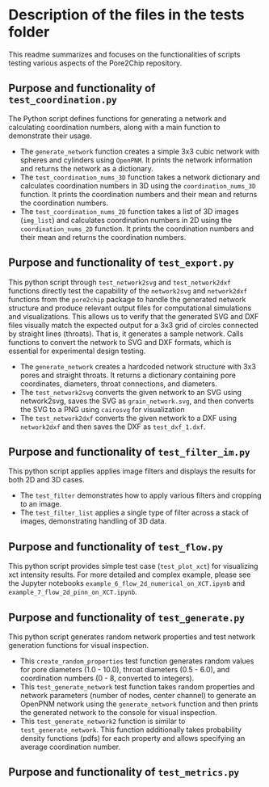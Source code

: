# Description of the files in the tests folder

This readme summarizes and focuses on the functionalities of scripts testing various aspects of the Pore2Chip repository.

## Purpose and functionality of `test_coordination.py`

The Python script defines functions for generating a network and calculating coordination numbers, along with a main function to demonstrate their usage.

- The `generate_network` function creates a simple 3x3 cubic network with spheres and cylinders using `OpenPNM`. It prints the network information and returns the network as a dictionary.
- The `test_coordination_nums_3D` function takes a network dictionary and calculates coordination numbers in 3D using the `coordination_nums_3D` function. It prints the coordination numbers and their mean and returns the coordination numbers.
- The `test_coordination_nums_2D` function takes a list of 3D images (`img_list`) and calculates coordination numbers in 2D using the `coordination_nums_2D` function. It prints the coordination numbers and their mean and returns the coordination numbers.

## Purpose and functionality of `test_export.py`

This python script through `test_network2svg` and `test_network2dxf` functions directly test the capability of the `network2svg` and `network2dxf` functions from the `pore2chip` package to handle the generated network structure and produce relevant output files for computational simulations and visualizations. This allows us to verify that the generated SVG and DXF files visually match the expected output for a 3x3 grid of circles connected by straight lines (throats). That is, it generates a sample network. Calls functions to convert the network to SVG and DXF formats, which is essential for experimental design testing.

- The `generate_network` creates a hardcoded network structure with 3x3 pores and straight throats. It returns a dictionary containing pore coordinates, diameters, throat connections, and diameters.
- The `test_network2svg` converts the given network to an SVG using network2svg, saves the SVG as `grain_network.svg`, and then converts the SVG to a PNG using `cairosvg` for visualization
- The `test_network2dxf` converts the given network to a DXF using `network2dxf` and then saves the DXF as `test_dxf_1.dxf`. 

## Purpose and functionality of `test_filter_im.py`

This python script applies applies image filters and displays the results for both 2D and 3D cases.

- The `test_filter` demonstrates how to apply various filters and cropping to an image.
- The `test_filter_list` applies a single type of filter across a stack of images, demonstrating handling of 3D data.

## Purpose and functionality of `test_flow.py`

This python script provides simple test case (`test_plot_xct`) for visualizing xct intensity results. For more detailed and complex example, please see the Jupyter notebooks `example_6_flow_2d_numerical_on_XCT.ipynb` and `example_7_flow_2d_pinn_on_XCT.ipynb`.

## Purpose and functionality of `test_generate.py`

This python script generates random network properties and test network generation functions for visual inspection.

- This `create_random_properties` test function generates random values for pore diameters (1.0 - 10.0), throat diameters (0.5 - 6.0), and coordination numbers (0 - 8, converted to integers).
- This  `test_generate_network` test function takes random properties and network parameters (number of nodes, center channel) to generate an OpenPNM network using the `generate_network` function and then prints the generated network to the console for visual inspection.
- This `test_generate_network2` function is similar to `test_generate_network`. This function additionally takes probability density functions (pdfs) for each property and allows specifying an average coordination number.

## Purpose and functionality of `test_metrics.py`